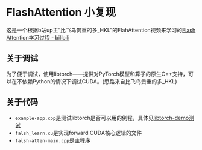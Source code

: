 # FlashAttention 小复现
这是一个根据b站up主“比飞鸟贵重的多_HKL”的FlahAttention视频来学习的[Flash Attention学习过程 - bilibili](https://www.bilibili.com/video/BV1FM9XYoEQ5/?spm_id_from=333.999.0.0&vd_source=1e1c4d48c6129699686897a835e568ea)
## 关于调试
为了便于调试，使用libtorch——提供对PyTorch模型和算子的原生C++支持，可以在不依赖Python的情况下调试CUDA。(思路来自比飞鸟贵重的多_HKL)
## 关于代码
* `example-app.cpp`是测试libtorch是否可以用的例程，具体见[libtorch-demo测试](https://pytorch.org/cppdocs/installing.html)
* `falsh_learn.cu`是实现forward CUDA核心逻辑的文件
* `falsh-atten-main.cpp`是主程序



